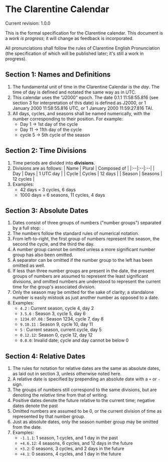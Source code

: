 # The Clarentine Calendar

Current revision: 1.0.0

This is the formal specification for the Clarentine calendar. This document is a _work is progress_; it will change as feedback is incorporated.

All pronunciations shall follow the rules of Clarentine English Pronunciation (the specification of which will be published later; it's still a work in progress).

## Section 1: Names and Definitions

1. The fundamental unit of time in the Clarentine Calendar is the _day_. The time of day is defined and notated the same way as in UTC.
2. This calendar uses the "J2000" epoch. The date 0.1.1 11:58:55.816 (see section 3 for interpretation of this date) is defined as J2000, or 1 January 2000 11:58:55.816 UTC, or 1 January 2000 11:59:27.816 TAI.
3. All days, cycles, and seasons shall be named numerically, with the number corresponding to their position. For example:
	- Day 1 -\> 1st day of the cycle
	- Day 11 -\> 11th day of the cycle
	- cycle 5 -\> 5th cycle of the season

## Section 2: Time Divisions

1. Time periods are divided into __divisions__.
2. Divisions are as follows:
		| Name | Plural | Composed of |
		|:--|:--|:--|
		| Day | Days | 1 UTC day |
		| Cycle | Cycles | 12 days |
		| Season | Seasons | 12 cycles |
3. Examples:
	- 42 days = 3 cycles, 6 days
	- 1000 days = 6 seasons, 11 cycles, 4 days

## Section 3: Absolute Dates

1. Dates consist of three groups of numbers ("number groups") separated by a full stop: `.`
2. The numbers follow the standard rules of numerical notation.
3. From left-to-right, the first group of numbers represent the season, the second the cycle, and the third the day.
4. A number group cannot be omitted unless a more significant number group has also been omitted.
5. A separator can be omitted if the number group to the left has been omitted as well.
6. If less than three number groups are present in the date, the present groups of numbers are assumed to represent the least significant divisions, and omitted numbers are understood to represent the current time for the group's associated division.
7. Only the season may be omitted for the sake of clarity; a standalone number is easily mistook as just another number as opposed to a date.
8. Examples:
	- `4.2` : Current season, cycle 4, day 2
	- `3.5.6` : Season 3, cycle 5, day 6
	- `1234.07.08` : Season 1234, cycle 7, day 8
	- `9.10.11` : Season 9, cycle 10, day 11
	- `5` : Current season, current cycle, day 5
	- `0.12.12`: Season 0, cycle 12, day 12
	- `0.0.0`: Invalid date; cycle and day cannot be below 0

## Section 4: Relative Dates

1. The rules for notation for relative dates are the same as absolute dates, as laid out in section 3, unless otherwise noted here.
2. A relative date is specified by prepending an absolute date with a `+` or `-` sign.
3. The groups of numbers still correspond to the same divisions, but are denoting the _relative_ time from that of writing.
4. Positive dates denote the future relative to the current time; negative dates denote the past
5. Omitted numbers are assumed to be 0, or the current division of time as represented by that number group.
6. Just as absolute dates, only the season number group may be omitted from the date.
7. Examples:
	- `-1.1.1`: 1 season, 1 cycles, and 1 day in the past
	- `+4.6.12`: 4 seasons, 6 cycles, and 12 days in the future
	- `+3.2`: 0 seasons, 3 cycles, and 2 days in the future
	- `+4.1`: 0 seasons, 4 cycles, and 1 day in the future